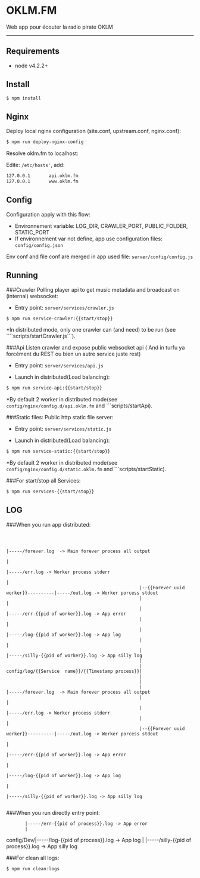 OKLM.FM
===================

Web app pour écouter la radio pirate OKLM

----------


Requirements
-------------

* node v4.2.2+


Install
-------------

```sh
$ npm install
```


Nginx
-------------

Deploy local nginx configuration (site.conf, upstream.conf, nginx.conf):

```sh
$ npm run deploy-nginx-config
```

Resolve oklm.fm to localhost:

Edite: ```/etc/hosts'```, add:
 
```sh
127.0.0.1       api.oklm.fm
127.0.0.1       www.oklm.fm
```


Config
-------------

Configuration apply with this flow:

- Environnement variable: LOG_DIR, CRAWLER_PORT, PUBLIC_FOLDER, STATIC_PORT
- If environnement var not define, app use configuration files: ```config/config.json```

Env conf and file conf are merged in app used file: ```server/config/config.js```


Running
-------------

###Crawler
Polling player api to get music metadata and broadcast on (internal) websocket:

- Entry point: ```server/services/crawler.js```

```sh
$ npm run service-crawler:{{start/stop}}
```

*In distributed mode, only one crawler can (and need) to be run (see ````scripts/startCrawler.js```). 


###Api
Listen crawler and expose public websocket api ( And in turfu ya forcément du REST ou bien un autre service juste rest)

- Entry point: ```server/services/api.js```

- Launch in distributed(Load balancing):

```sh
$ npm run service-api:{{start/stop}}
```

*By default 2 worker in distributed mode(see ```config/nginx/config.d/api.oklm.fm``` and ```scripts/startApi). 


###Static files:
Public http static file server:

- Entry point: ```server/services/static.js```

- Launch in distributed(Load balancing):

```sh
$ npm run service-static:{{start/stop}}
```

*By default 2 worker in distributed mode(see ```config/nginx/config.d/static.oklm.fm``` and ```scripts/startStatic). 

 
###For start/stop all Services:

```sh
$ npm run services-{{start/stop}}
```


 
LOG
-------------

###When you run app distributed:


```


                                                                                      |-----/forever.log  -> Main forever process all output
                                                                                      |
                                                                                      |-----/err.log -> Worker process stderr
                                                                                      |
                                                  |--{{Forever uuid worker}}----------|-----/out.log -> Worker porcess stdout
                                                  |                                   |
                                                  |                                   |-----/err-{{pid of worker}}.log -> App error
                                                  |                                   |
                                                  |                                   |-----/log-{{pid of worker}}.log -> App log
                                                  |                                   |
                                                  |                                   |-----/silly-{{pid of worker}}.log -> App silly log
                                                  |
                                                  |
config/log/{{Service  name}}/{{Timestamp process}}|
                                                  |                                
                                                  |                                       
                                                  |                                   |-----/forever.log  -> Main forever process all output
                                                  |                                   |
                                                  |                                   |-----/err.log -> Worker process stderr
                                                  |                                   |
                                                  |--{{Forever uuid worker}}----------|-----/out.log -> Worker porcess stdout
                                                                                      |
                                                                                      |-----/err-{{pid of worker}}.log -> App error
                                                                                      |
                                                                                      |-----/log-{{pid of worker}}.log -> App log
                                                                                      |
                                                                                      |-----/silly-{{pid of worker}}.log -> App silly log


```                                                                                    

###When you run directly entry point:



           |-----/err-{{pid of process}}.log -> App error
           |
config/Dev/|-----/log-{{pid of process}}.log -> App log
           |
           |-----/silly-{{pid of process}}.log -> App silly log
 
 
###For clean all logs:

```sh
$ npm run clean:logs
```
